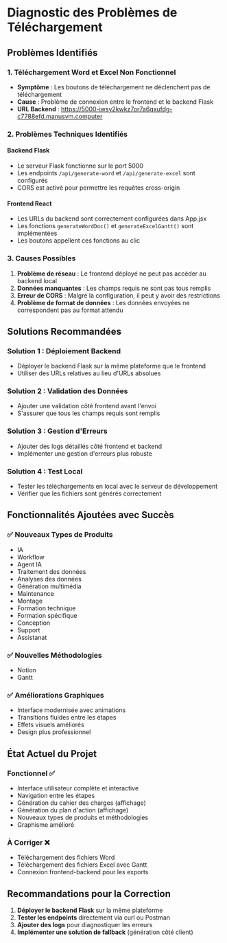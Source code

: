 # Diagnostic des Problèmes de Téléchargement

## Problèmes Identifiés

### 1. Téléchargement Word et Excel Non Fonctionnel
- **Symptôme** : Les boutons de téléchargement ne déclenchent pas de téléchargement
- **Cause** : Problème de connexion entre le frontend et le backend Flask
- **URL Backend** : https://5000-iwsy2kwkz7or7a6qxufdg-c7788efd.manusvm.computer

### 2. Problèmes Techniques Identifiés

#### Backend Flask
- Le serveur Flask fonctionne sur le port 5000
- Les endpoints `/api/generate-word` et `/api/generate-excel` sont configurés
- CORS est activé pour permettre les requêtes cross-origin

#### Frontend React
- Les URLs du backend sont correctement configurées dans App.jsx
- Les fonctions `generateWordDoc()` et `generateExcelGantt()` sont implémentées
- Les boutons appellent ces fonctions au clic

### 3. Causes Possibles
1. **Problème de réseau** : Le frontend déployé ne peut pas accéder au backend local
2. **Données manquantes** : Les champs requis ne sont pas tous remplis
3. **Erreur de CORS** : Malgré la configuration, il peut y avoir des restrictions
4. **Problème de format de données** : Les données envoyées ne correspondent pas au format attendu

## Solutions Recommandées

### Solution 1 : Déploiement Backend
- Déployer le backend Flask sur la même plateforme que le frontend
- Utiliser des URLs relatives au lieu d'URLs absolues

### Solution 2 : Validation des Données
- Ajouter une validation côté frontend avant l'envoi
- S'assurer que tous les champs requis sont remplis

### Solution 3 : Gestion d'Erreurs
- Ajouter des logs détaillés côté frontend et backend
- Implémenter une gestion d'erreurs plus robuste

### Solution 4 : Test Local
- Tester les téléchargements en local avec le serveur de développement
- Vérifier que les fichiers sont générés correctement

## Fonctionnalités Ajoutées avec Succès

### ✅ Nouveaux Types de Produits
- IA
- Workflow  
- Agent IA
- Traitement des données
- Analyses des données
- Génération multimédia
- Maintenance
- Montage
- Formation technique
- Formation spécifique
- Conception
- Support
- Assistanat

### ✅ Nouvelles Méthodologies
- Notion
- Gantt

### ✅ Améliorations Graphiques
- Interface modernisée avec animations
- Transitions fluides entre les étapes
- Effets visuels améliorés
- Design plus professionnel

## État Actuel du Projet

### Fonctionnel ✅
- Interface utilisateur complète et interactive
- Navigation entre les étapes
- Génération du cahier des charges (affichage)
- Génération du plan d'action (affichage)
- Nouveaux types de produits et méthodologies
- Graphisme amélioré

### À Corriger ❌
- Téléchargement des fichiers Word
- Téléchargement des fichiers Excel avec Gantt
- Connexion frontend-backend pour les exports

## Recommandations pour la Correction

1. **Déployer le backend Flask** sur la même plateforme
2. **Tester les endpoints** directement via curl ou Postman
3. **Ajouter des logs** pour diagnostiquer les erreurs
4. **Implémenter une solution de fallback** (génération côté client)

